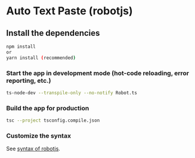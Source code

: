 # Auto Text Paste (robotjs)

## Install the dependencies
```bash
npm install
or
yarn install (recommended)
```

### Start the app in development mode (hot-code reloading, error reporting, etc.)
```bash
ts-node-dev --transpile-only --no-notify Robot.ts
```


### Build the app for production
```bash
tsc --project tsconfig.compile.json
```

### Customize the syntax
See [syntax of robotjs](https://robotjs.io/docs/syntax).
